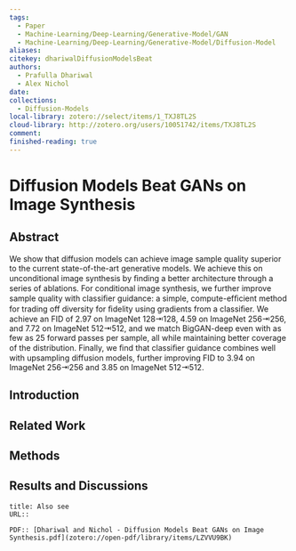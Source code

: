 ```yaml
---
tags:
  - Paper
  - Machine-Learning/Deep-Learning/Generative-Model/GAN
  - Machine-Learning/Deep-Learning/Generative-Model/Diffusion-Model
aliases: 
citekey: dhariwalDiffusionModelsBeat
authors:
  - Prafulla Dhariwal
  - Alex Nichol
date: 
collections:
  - Diffusion-Models
local-library: zotero://select/items/1_TXJ8TL2S
cloud-library: http://zotero.org/users/10051742/items/TXJ8TL2S
comment: 
finished-reading: true
---
```



# Diffusion Models Beat GANs on Image Synthesis

## Abstract

We show that diffusion models can achieve image sample quality superior to the current state-of-the-art generative models. We achieve this on unconditional image synthesis by ﬁnding a better architecture through a series of ablations. For conditional image synthesis, we further improve sample quality with classiﬁer guidance: a simple, compute-efﬁcient method for trading off diversity for ﬁdelity using gradients from a classiﬁer. We achieve an FID of 2.97 on ImageNet 128⇥128, 4.59 on ImageNet 256⇥256, and 7.72 on ImageNet 512⇥512, and we match BigGAN-deep even with as few as 25 forward passes per sample, all while maintaining better coverage of the distribution. Finally, we ﬁnd that classiﬁer guidance combines well with upsampling diffusion models, further improving FID to 3.94 on ImageNet 256⇥256 and 3.85 on ImageNet 512⇥512.


## Introduction

## Related Work

## Methods

## Results and Discussions

```ad-seealso
title: Also see
URL::

PDF:: [Dhariwal and Nichol - Diffusion Models Beat GANs on Image Synthesis.pdf](zotero://open-pdf/library/items/LZVVU9BK)
```